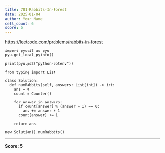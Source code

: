 ```yaml
---
title: 781-Rabbits-In-Forest
date: 2025-01-04
author: Your Name
cell_count: 6
score: 5
---
```


https://leetcode.com/problems/rabbits-in-forest


```
import pyutil as pyu
pyu.get_local_pyinfo()
```


```
print(pyu.ps2("python-dotenv"))
```


```
from typing import List
```


```
class Solution:
  def numRabbits(self, answers: List[int]) -> int:
    ans = 0
    count = Counter()

    for answer in answers:
      if count[answer] % (answer + 1) == 0:
        ans += answer + 1
      count[answer] += 1

    return ans
```


```
new Solution().numRabbits()
```


---
**Score: 5**